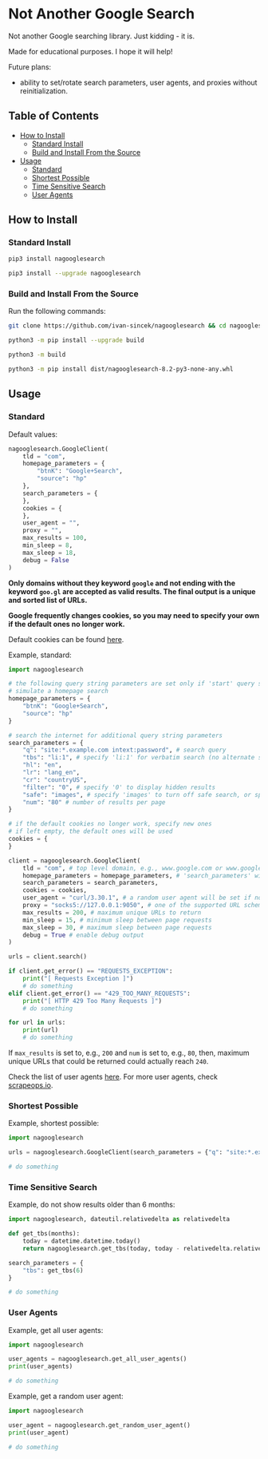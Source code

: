 # Not Another Google Search

Not another Google searching library. Just kidding - it is.

Made for educational purposes. I hope it will help!

Future plans:

* ability to set/rotate search parameters, user agents, and proxies without reinitialization.

## Table of Contents

* [How to Install](#how-to-install)
	* [Standard Install](#standard-install)
	* [Build and Install From the Source](#build-and-install-from-the-source)
* [Usage](#usage)
	* [Standard](#standard)
	* [Shortest Possible](#shortest-possible)
	* [Time Sensitive Search](#time-sensitive-search)
	* [User Agents](#user-agents)

## How to Install

### Standard Install

```bash
pip3 install nagooglesearch

pip3 install --upgrade nagooglesearch
```

### Build and Install From the Source

Run the following commands:

```bash
git clone https://github.com/ivan-sincek/nagooglesearch && cd nagooglesearch

python3 -m pip install --upgrade build

python3 -m build

python3 -m pip install dist/nagooglesearch-8.2-py3-none-any.whl
```

## Usage

### Standard

Default values:

```python
nagooglesearch.GoogleClient(
	tld = "com",
	homepage_parameters = {
		"btnK": "Google+Search",
		"source": "hp"
	},
	search_parameters = {
	},
	cookies = {
	},
	user_agent = "",
	proxy = "",
	max_results = 100,
	min_sleep = 8,
	max_sleep = 18,
	debug = False
)
```

**Only domains without they keyword `google` and not ending with the keyword `goo.gl` are accepted as valid results. The final output is a unique and sorted list of URLs.**

**Google frequently changes cookies, so you may need to specify your own if the default ones no longer work.**

Default cookies can be found [here](https://github.com/ivan-sincek/nagooglesearch/blob/main/src/nagooglesearch/nagooglesearch.py#L169).

Example, standard:

```python
import nagooglesearch

# the following query string parameters are set only if 'start' query string parameter is not set or is equal to zero
# simulate a homepage search
homepage_parameters = {
	"btnK": "Google+Search",
	"source": "hp"
}

# search the internet for additional query string parameters
search_parameters = {
	"q": "site:*.example.com intext:password", # search query
	"tbs": "li:1", # specify 'li:1' for verbatim search (no alternate spellings, etc.)
	"hl": "en",
	"lr": "lang_en",
	"cr": "countryUS",
	"filter": "0", # specify '0' to display hidden results
	"safe": "images", # specify 'images' to turn off safe search, or specify 'active' to turn on safe search
	"num": "80" # number of results per page
}

# if the default cookies no longer work, specify new ones
# if left empty, the default ones will be used
cookies = {
}

client = nagooglesearch.GoogleClient(
	tld = "com", # top level domain, e.g., www.google.com or www.google.hr
	homepage_parameters = homepage_parameters, # 'search_parameters' will override 'homepage_parameters'
	search_parameters = search_parameters,
	cookies = cookies,
	user_agent = "curl/3.30.1", # a random user agent will be set if none is provided
	proxy = "socks5://127.0.0.1:9050", # one of the supported URL schemes are 'http[s]', 'socks4[h]', and 'socks5[h]'
	max_results = 200, # maximum unique URLs to return
	min_sleep = 15, # minimum sleep between page requests
	max_sleep = 30, # maximum sleep between page requests
	debug = True # enable debug output
)

urls = client.search()

if client.get_error() == "REQUESTS_EXCEPTION":
	print("[ Requests Exception ]")
	# do something
elif client.get_error() == "429_TOO_MANY_REQUESTS":
	print("[ HTTP 429 Too Many Requests ]")
	# do something

for url in urls:
	print(url)
	# do something
```

If `max_results` is set to, e.g., `200` and `num` is set to, e.g., `80`, then, maximum unique URLs that could be returned could actually reach `240`.

Check the list of user agents [here](https://github.com/ivan-sincek/bot-safe-agents/blob/main/src/bot_safe_agents/user_agents.txt). For more user agents, check [scrapeops.io](https://scrapeops.io).

### Shortest Possible

Example, shortest possible:

```python
import nagooglesearch

urls = nagooglesearch.GoogleClient(search_parameters = {"q": "site:*.example.com intext:password"}).search()

# do something
```

### Time Sensitive Search

Example, do not show results older than 6 months:

```python
import nagooglesearch, dateutil.relativedelta as relativedelta

def get_tbs(months):
	today = datetime.datetime.today()
	return nagooglesearch.get_tbs(today, today - relativedelta.relativedelta(months = months))

search_parameters = {
	"tbs": get_tbs(6)
}

# do something
```

### User Agents

Example, get all user agents:

```python
import nagooglesearch

user_agents = nagooglesearch.get_all_user_agents()
print(user_agents)

# do something
```

Example, get a random user agent:

```python
import nagooglesearch

user_agent = nagooglesearch.get_random_user_agent()
print(user_agent)

# do something
```
